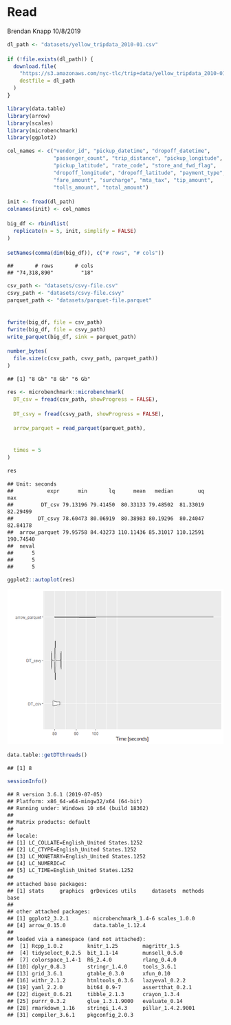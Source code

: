 Read
================
Brendan Knapp
10/8/2019

``` r
dl_path <- "datasets/yellow_tripdata_2010-01.csv"

if (!file.exists(dl_path)) {
  download.file(
    "https://s3.amazonaws.com/nyc-tlc/trip+data/yellow_tripdata_2010-01.csv",
    destfile = dl_path
  )
}
```

``` r
library(data.table)
library(arrow)
library(scales)
library(microbenchmark)
library(ggplot2)
```

``` r
col_names <- c("vendor_id", "pickup_datetime", "dropoff_datetime", 
               "passenger_count", "trip_distance", "pickup_longitude", 
               "pickup_latitude", "rate_code", "store_and_fwd_flag", 
               "dropoff_longitude", "dropoff_latitude", "payment_type", 
               "fare_amount", "surcharge", "mta_tax", "tip_amount", 
               "tolls_amount", "total_amount")

init <- fread(dl_path)
colnames(init) <- col_names

big_df <- rbindlist(
  replicate(n = 5, init, simplify = FALSE)
)

setNames(comma(dim(big_df)), c("# rows", "# cols"))
```

    ##       # rows       # cols 
    ## "74,318,890"         "18"

``` r
csv_path <- "datasets/csvy-file.csv"
csvy_path <- "datasets/csvy-file.csvy"
parquet_path <- "datasets/parquet-file.parquet"


fwrite(big_df, file = csv_path)
fwrite(big_df, file = csvy_path)
write_parquet(big_df, sink = parquet_path)

number_bytes(
  file.size(c(csv_path, csvy_path, parquet_path))
)
```

    ## [1] "8 Gb" "8 Gb" "6 Gb"

``` r
res <- microbenchmark::microbenchmark(
  DT_csv = fread(csv_path, showProgress = FALSE),

  DT_csvy = fread(csvy_path, showProgress = FALSE),
  
  arrow_parquet = read_parquet(parquet_path),
  

  times = 5
)
```

``` r
res
```

    ## Unit: seconds
    ##           expr      min       lq      mean   median        uq       max
    ##         DT_csv 79.13196 79.41450  80.33133 79.48502  81.33019  82.29499
    ##        DT_csvy 78.60473 80.06919  80.38983 80.19296  80.24047  82.84178
    ##  arrow_parquet 79.95758 84.43273 110.11436 85.31017 110.12591 190.74540
    ##  neval
    ##      5
    ##      5
    ##      5

``` r
ggplot2::autoplot(res)
```

![](README_files/figure-gfm/unnamed-chunk-6-1.png)<!-- -->

``` r
data.table::getDTthreads()
```

    ## [1] 8

``` r
sessionInfo()
```

    ## R version 3.6.1 (2019-07-05)
    ## Platform: x86_64-w64-mingw32/x64 (64-bit)
    ## Running under: Windows 10 x64 (build 18362)
    ## 
    ## Matrix products: default
    ## 
    ## locale:
    ## [1] LC_COLLATE=English_United States.1252 
    ## [2] LC_CTYPE=English_United States.1252   
    ## [3] LC_MONETARY=English_United States.1252
    ## [4] LC_NUMERIC=C                          
    ## [5] LC_TIME=English_United States.1252    
    ## 
    ## attached base packages:
    ## [1] stats     graphics  grDevices utils     datasets  methods   base     
    ## 
    ## other attached packages:
    ## [1] ggplot2_3.2.1        microbenchmark_1.4-6 scales_1.0.0        
    ## [4] arrow_0.15.0         data.table_1.12.4   
    ## 
    ## loaded via a namespace (and not attached):
    ##  [1] Rcpp_1.0.2        knitr_1.25        magrittr_1.5     
    ##  [4] tidyselect_0.2.5  bit_1.1-14        munsell_0.5.0    
    ##  [7] colorspace_1.4-1  R6_2.4.0          rlang_0.4.0      
    ## [10] dplyr_0.8.3       stringr_1.4.0     tools_3.6.1      
    ## [13] grid_3.6.1        gtable_0.3.0      xfun_0.10        
    ## [16] withr_2.1.2       htmltools_0.3.6   lazyeval_0.2.2   
    ## [19] yaml_2.2.0        bit64_0.9-7       assertthat_0.2.1 
    ## [22] digest_0.6.21     tibble_2.1.3      crayon_1.3.4     
    ## [25] purrr_0.3.2       glue_1.3.1.9000   evaluate_0.14    
    ## [28] rmarkdown_1.16    stringi_1.4.3     pillar_1.4.2.9001
    ## [31] compiler_3.6.1    pkgconfig_2.0.3
